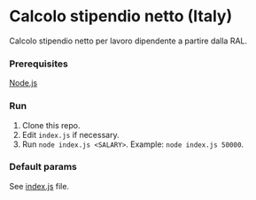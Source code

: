 # Calcolo stipendio netto (Italy)
Calcolo stipendio netto per lavoro dipendente a partire dalla RAL.

### Prerequisites
[Node.js](https://nodejs.org)

### Run
1. Clone this repo.
2. Edit `index.js` if necessary.
2. Run `node index.js <SALARY>`. Example: `node index.js 50000`.

### Default params
See [index.js](https://github.com/DavideViolante/net-salary-calculator/blob/master/index.js#L6) file.
